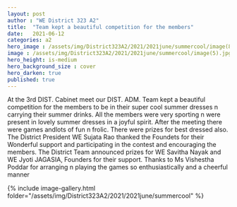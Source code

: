 ```yaml
---
layout: post
author : "WE District 323 A2"
title:  "Team kept a beautiful competition for the members"
date:   2021-06-12
categories: a2
hero_image : /assets/img/District323A2/2021/2021june/summercool/image(8).jpg
image : /assets/img/District323A2/2021/2021june/summercool/image(5).jpg
hero_height: is-medium
hero_background_size : cover
hero_darken: true
published: true
---
```


At the 3rd DIST. Cabinet meet our DIST. ADM. Team kept a beautiful competition for the members to be in their super cool summer dresses n carrying their summer drinks. All the members were very sporting n were present in lovely summer dresses in a joyful spirit. After the meeting there were games andlots of fun n frolic. There were prizes for best dressed also. The District President WE Sujata Rao thanked the Foundets for their  Wonderful support and participating  in the contest and encouraging the members. The District Team announced prizes for WE Savitha Nayak and WE Jyoti JAGASIA, Founders for their support. Thanks to Ms Vishestha Poddar for arranging n playing the games so enthusiastically and a cheerful manner 

{% include image-gallery.html folder="/assets/img/District323A2/2021/2021june/summercool" %}